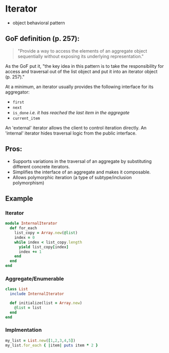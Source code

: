 # Iterator

-   object behavioral pattern

## GoF definition (p. 257):

> "Provide a way to access the elements of an aggregate object sequentially without exposing its underlying representation."

As the GoF put it, "the key idea in this pattern is to take the responsibility for access and traversal out of the list object and put it into an iterator object (p. 257)."

At a minimum, an iterator usually provides the following interface for its aggregator:

-   `first`
-   `next`
-   `is_done` *i.e. it has reached the last item in the aggregate*
-   `current_item`

An 'external' iterator allows the client to control iteration directly. An 'internal' iterator hides traversal logic from the public interface.

## Pros:

-   Supports variations in the traversal of an aggregate by substituting different concrete iterators.
-   Simplifies the interface of an aggregate and makes it composable.
-   Allows polymorphic iteration (a type of subtype/inclusion polymorphism)

## Example

### Iterator

```ruby
module InternalIterator
  def for_each
    list_copy = Array.new(@list)
    index = 0
    while index < list_copy.length
      yield list_copy[index]
      index += 1
    end
  end
end
```

### Aggregate/Enumerable

```ruby
class List
  include InternalIterator

  def initialize(list = Array.new)
    @list = list
  end
end
```

### Implmentation

```ruby
my_list = List.new([1,2,3,4,5])
my_list.for_each { |item| puts item * 2 }
```
